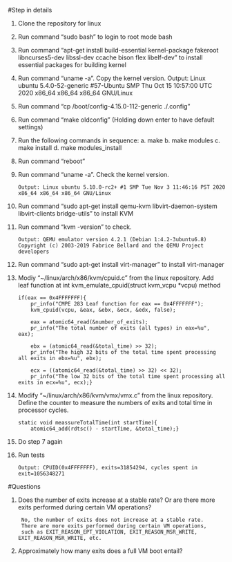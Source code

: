#Step in details
1.	Clone the repository for linux
2.	Run command “sudo bash” to login to root mode bash
3.	Run command “apt-get install build-essential kernel-package fakeroot libncurses5-dev libssl-dev ccache bison flex libelf-dev” to install essential packages for building kernel
4.	Run command “uname -a”. Copy the kernel version.
Output: Linux ubuntu 5.4.0-52-generic #57-Ubuntu SMP Thu Oct 15 10:57:00 UTC 2020 x86_64 x86_64 x86_64 GNU/Linux
5.	Run command “cp /boot/config-4.15.0-112-generic ./.config”
6.	Run command “make oldconfig” (Holding down enter to have default settings)
7.	Run the following commands in sequence:
a.	make
b.	make modules
c.	make install
d.	make modules_install
8.	Run command “reboot”
9.	Run command “uname -a”. Check the kernel version.

		Output: Linux ubuntu 5.10.0-rc2+ #1 SMP Tue Nov 3 11:46:16 PST 2020 x86_64 x86_64 x86_64 GNU/Linux
10.	Run command “sudo apt-get install qemu-kvm libvirt-daemon-system libvirt-clients bridge-utils” to install KVM
11.	Run command “kvm -version” to check.

		Output: QEMU emulator version 4.2.1 (Debian 1:4.2-3ubuntu6.8)
		Copyright (c) 2003-2019 Fabrice Bellard and the QEMU Project developers 
12.	Run command “sudo apt-get install virt-manager” to install virt-manager
13.	Modiy “~/linux/arch/x86/kvm/cpuid.c” from the linux repository. Add leaf function at int kvm_emulate_cpuid(struct kvm_vcpu *vcpu) method


		if(eax == 0x4FFFFFFF){
			pr_info("CMPE 283 Leaf function for eax == 0x4FFFFFFF");
			kvm_cpuid(vcpu, &eax, &ebx, &ecx, &edx, false);

			eax = atomic64_read(&number_of_exits);
			pr_info("The total number of exits (all types) in eax=%u", eax);

			ebx = (atomic64_read(&total_time) >> 32);
			pr_info("The high 32 bits of the total time spent processing all exits in ebx=%u", ebx);

			ecx = ((atomic64_read(&total_time) >> 32) << 32);
			pr_info("The low 32 bits of the total time spent processing all exits in ecx=%u", ecx);}
14.	Modify “~/linux/arch/x86/kvm/vmx/vmx.c” from the linux repository. Define the counter to measure the numbers of exits and total time in processor cycles.

		static void meassureTotalTime(int startTime){
			atomic64_add(rdtsc() - startTime, &total_time);}
15.	Do step 7 again
16.	Run tests

		Output: CPUID(0x4FFFFFFF), exits=31854294, cycles spent in exit=1056348271


#Questions
1. Does the number of exits increase at a stable rate? Or are there more exits performed during certain VM operations? 

		No, the number of exits does not increase at a stable rate. 
		There are more exits performed during certain VM operations, 
		such as EXIT_REASON_EPT_VIOLATION, EXIT_REASON_MSR_WRITE, EXIT_REASON_MSR_WRITE, etc.
2. Approximately how many exits does a full VM boot entail?





